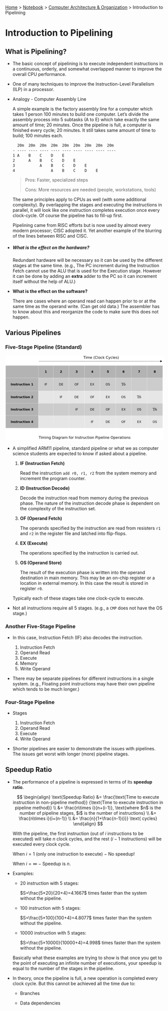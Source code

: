 <a href="../../">Home</a> > <a href="../notebook">Notebook</a> > <a href="./">Computer Architecture & Organization</a> > Introduction to Pipelining

# Introduction to Pipelining



## What is Pipelining?

* The basic concept of pipelining is to execute independent instructions in a continuous, orderly, and somewhat overlapped manner to improve the overall CPU performance.

* One of many techniques to improve the Instruction-Level Parallelism (ILP) in a processor.

* Analogy - Computer Assembly Line

  A simple example is the factory assembly line for a computer which takes 1 person 100  minutes to build one computer. Let’s divide the assembly process into 5 subtasks (A to E) which take exactly the same amount of time; 20 minutes. Once the pipeline is full, a computer is finished every cycle; 20 minutes. It still takes same amount of time to build; 100 minutes each.

  ```plain
    20m  20m  20m  20m  20m  20m  20m  20m  20m
  - ---- ---- ---- ---- ---- ---- ---- ---- ----
  1 A    B    C    D    E
  2      A    B    C    D    E
  3           A    B    C    D    E
  4                A    B    C    D    E
  ```

  > Pros: Faster, specialized steps
  >
  > Cons: More resources are needed (people, workstations, tools)

  The same principles apply to CPUs as well (with some additional complexity). By overlapping the stages and executing the instructions in parallel, it will look like one instruction completes execution once every clock-cycle. Of course the pipeline has to fill-up first.

  Pipelining came from RISC efforts but is now used by almost every modern processor; CISC adopted it. Yet another example of the blurring of the lines between RISC and CISC.

* ##### What is the effect on the hardware?    

  Redundant hardware will be necessary so it can be used by the different stages at  the same time. (e.g., The PC increment during the Instruction Fetch cannot use the ALU that is  used for the Execution stage. However it can be done by adding an **extra**  adder to the PC so it can increment itself without the help of ALU.)

* **What is the effect on the software?**    

  There are cases where an operand read can happen prior to or at the same time as the operand write. (Can get old data.) The assembler has to know about this and reorganize the code to make sure this does not happen.



## Various Pipelines

### Five-Stage Pipeline (Standard)



<img src="./img/timing-diagram-for-instruction-pipeline-operations.png" alt="timing-diagram-for-instruction-pipeline-operations" width="650">



* A simplified ARM11 pipeline, standard pipeline or what we as computer science students are expected to know if asked about a pipeline.

  1. **IF (Instruction Fetch)**

     Read the instruction `add r0, r1, r2` from the system memory and increment the program counter.


  2. **ID (Instruction Decode)**

     Decode the instruction read from memory during the previous phase. The nature of the instruction decode phase is dependent on the complexity of the instruction set.

  3. **OF (Operand Fetch)**

     The operands specified by the instruction are read from resisters `r1` and `r2` in the register file and latched into flip-flops.

  4. **EX (Execute)**

     The operations specified by the instruction is carried out.

  5. **OS (Operand Store)**

     The result of the execution phase is written into the operand destination in main memory. This may be an on-chip register or a location in external memory. In this case the result is stored in register `r0`.

  Typically each of these stages take one clock-cycle to execute.

* Not all instructions require all 5 stages. (e.g., a `CMP` does not have the OS stage.)

### Another Five-Stage Pipeline

* In this case, Instruction Fetch (IF) also decodes the instruction.
  1. Instruction Fetch
  1. Operand Read
  1. Execute
  1. Memory
  1. Write Operand


* There may be separate pipelines for different instructions in a single system. (e.g., Floating point instructions may have their own pipeline which tends to be much longer.)

### Four-Stage Pipeline

* Stages
  1. Instruction Fetch
  1. Operand Read
  1. Execute
  1. Write Operand


* Shorter pipelines are easier to demonstrate the issues with pipelines. The issues get worst with longer (more) pipeline stages.



## Speedup Ratio

* The performance of a pipeline is expressed in terms of its **speedup ratio**.

  
  $$
  \begin{align}
  \text{Speedup Ratio} 
  &= \frac{\text{Time to execute instruction in non-pipeline method}}
  {\text{Time to execute instruction in pipeline method}} \\
  &= \frac{n\times i}{n+(i-1)}, \text{where $n$ is the number of pipeline stages, $i$ is  
  the number of instructions} \\
  &= \frac{n\times i}{i+(n-1)} \\
  &= \frac{n}{1+\frac{n-1}{i}}
  \text{ cycles}
  \end{align}
  $$
  

  With the pipeline, the first instruction (out of $i$ instructions to be executed) will take $n$ clock cycles, and the rest ($i−1$ instructions) will be executed every clock cycle.

  When $i=1$ (only one instruction to execute) − No speedup!

  When $i=∞$ − Speedup is $n$.

* Examples:

  * 20 instruction with 5 stages:

    $S=\frac{5×20}{20+4}=4.1667$ times faster than the system without the pipeline.

  * 100 instruction with 5 stages:

    $S=\frac{5×100}{100+4}=4.8077$ times faster than the system without the pipeline.

  * 10000 instruction with 5 stages:

    $S=\frac{5×10000}{10000+4}=4.998$ times faster than the system without the pipeline.

  Basically what these examples are trying to show is that once you get to the point of executing an infinite number of executions, your speedup is equal to the number of the stages in the pipeline.

* In theory, once the pipeline is full, a new operation is completed every clock cycle. But this cannot be achieved all the time due to:

  - Branches

  - Data dependencies
